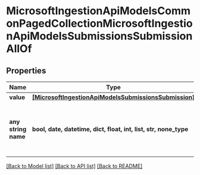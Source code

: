 # MicrosoftIngestionApiModelsCommonPagedCollectionMicrosoftIngestionApiModelsSubmissionsSubmissionAllOf


## Properties
Name | Type | Description | Notes
------------ | ------------- | ------------- | -------------
**value** | [**[MicrosoftIngestionApiModelsSubmissionsSubmission]**](MicrosoftIngestionApiModelsSubmissionsSubmission.md) |  | [optional] 
**any string name** | **bool, date, datetime, dict, float, int, list, str, none_type** | any string name can be used but the value must be the correct type | [optional]

[[Back to Model list]](../README.md#documentation-for-models) [[Back to API list]](../README.md#documentation-for-api-endpoints) [[Back to README]](../README.md)


